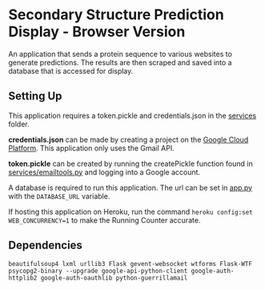# Secondary Structure Prediction Display - Browser Version
An application that sends a protein sequence to various websites to generate predictions. The results are then scraped and saved into a database that is accessed for display.

Setting Up
-----------
This application requires a token.pickle and credentials.json in the [services](services) folder. 

**credentials.json** can be made by creating a project on the [Google Cloud Platform](https://console.cloud.google.com/). This application only uses the Gmail API.

**token.pickle** can be created by running the createPickle function found in [services/emailtools.py](emailtools.py#L64) and logging into a Google account.

A database is required to run this application. The url can be set in [app.py](app.py#L17) with the `DATABASE_URL` variable.

If hosting this application on Heroku, run the command `heroku config:set WEB_CONCURRENCY=1` to make the Running Counter accurate.

Dependencies
-----------
```
beautifulsoup4 lxml urllib3 Flask gevent-websocket wtforms Flask-WTF psycopg2-binary --upgrade google-api-python-client google-auth-httplib2 google-auth-oauthlib python-guerrillamail
```